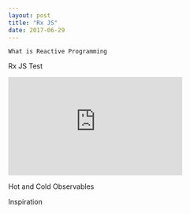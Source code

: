 ```yaml
---
layout: post
title: "Rx JS"
date: 2017-06-29
---
```


<code>What is Reactive Programming</code>

Rx JS Test
<iframe width="70%" height="200" src="https://jsfiddle.net/pree888/4jebmpks/embedded/" allowfullscreen="allowfullscreen" frameborder="0"></iframe>


Hot and Cold Observables


Inspiration
